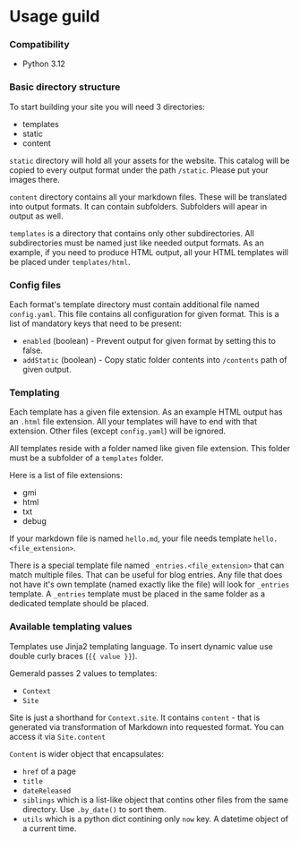 
# Usage guild

### Compatibility ###

 - Python 3.12

### Basic directory structure ###

To start building your site you will need 3 directories:
 - templates
 - static
 - content

`static` directory will hold all your assets for the website.
This catalog will be copied to every output format under the path `/static`.
Please put your images there.

`content` directory contains all your markdown files.
These will be translated into output formats.
It can contain subfolders.
Subfolders will apear in output as well.

`templates` is a directory that contains only other subdirectories.
All subdirectories must be named just like needed output formats.
As an example, if you need to produce HTML output, all your HTML templates will be placed under
`templates/html`.

### Config files ###

Each format's template directory must contain additional file named `config.yaml`.
This file contains all configuration for given format.
This is a list of mandatory keys that need to be present:

 - `enabled` (boolean) - Prevent output for given format by setting this to false.
 - `addStatic` (boolean) - Copy static folder contents into `/contents` path of given output.

### Templating ###

Each template has a given file extension.
As an example HTML output has an `.html` file extension.
All your templates will have to end with that extension.
Other files (except `config.yaml`) will be ignored.

All templates reside with a folder named like given file extension.
This folder must be a subfolder of a `templates` folder.

Here is a list of file extensions:
 - gmi
 - html
 - txt
 - debug

If your markdown file is named `hello.md`, your file needs template `hello.<file_extension>`.

There is a special template file named `_entries.<file_extension>` that can match multiple files.
That can be useful for blog entries.
Any file that does not have it's own template (named exactly like the file) will look for `_entries`
template.
A `_entries` template must be placed in the same folder as a dedicated template should be placed.

### Available templating values ###

Templates use Jinja2 templating language.
To insert dynamic value use double curly braces (`{{ value }}`).

Gemerald passes 2 values to templates:
 - `Context`
 - `Site`

Site is just a shorthand for `Context.site`.
It contains `content` - that is generated via transformation of Markdown into requested format.
You can access it via `Site.content`

`Content` is wider object that encapsulates:
 - `href` of a page
 - `title`
 - `dateReleased`
 - `siblings` which is a list-like object that contins other files from the same directory. Use `.by_date()` to sort them.
 - `utils` which is a python dict contining only `now` key. A datetime object of a current time.

